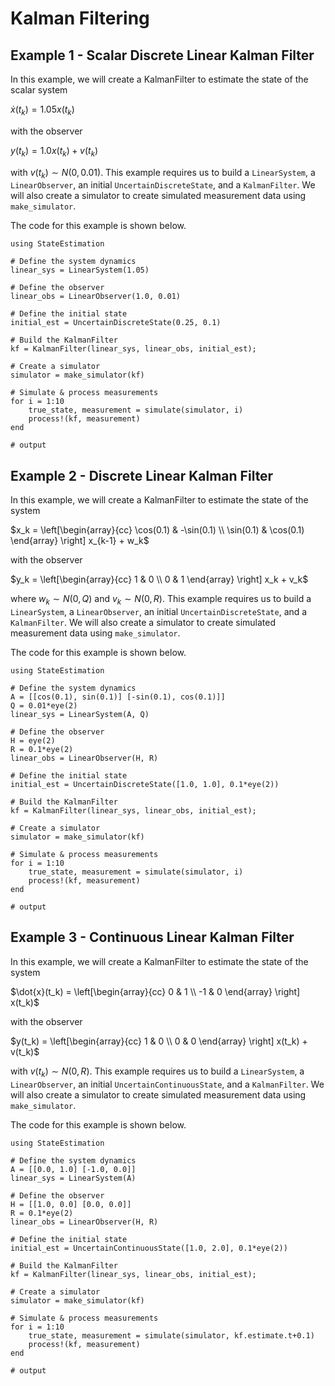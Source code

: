 # Kalman Filtering

## Example 1 - Scalar Discrete Linear Kalman Filter

In this example, we will create a KalmanFilter to estimate the state of the
scalar system

$\dot{x}(t_k) = 1.05 x(t_k)$

with the observer

$y(t_k) = 1.0 x(t_k) + v(t_k)$

with $v(t_k) \sim N(0, 0.01)$. This example requires us to build a `LinearSystem`,
a `LinearObserver`, an initial `UncertainDiscreteState`, and a `KalmanFilter`.
We will also create a simulator to create simulated measurement data using
`make_simulator`.

The code for this example is shown below.

```jldoctest
using StateEstimation

# Define the system dynamics
linear_sys = LinearSystem(1.05)

# Define the observer
linear_obs = LinearObserver(1.0, 0.01)

# Define the initial state
initial_est = UncertainDiscreteState(0.25, 0.1)

# Build the KalmanFilter
kf = KalmanFilter(linear_sys, linear_obs, initial_est);

# Create a simulator
simulator = make_simulator(kf)

# Simulate & process measurements
for i = 1:10
    true_state, measurement = simulate(simulator, i)
    process!(kf, measurement)
end

# output

```


## Example 2 - Discrete Linear Kalman Filter

In this example, we will create a KalmanFilter to estimate the state of the
system

$x_k = \left[\begin{array}{cc} \cos(0.1) & -\sin(0.1) \\ \sin(0.1) & \cos(0.1) \end{array} \right] x_{k-1} + w_k$

with the observer

$y_k = \left[\begin{array}{cc} 1 & 0 \\ 0 & 1 \end{array} \right] x_k + v_k$

where $w_k \sim N(0, Q)$ and $v_k \sim N(0, R)$. This example requires us to
build a `LinearSystem`, a `LinearObserver`, an initial `UncertainDiscreteState`,
and a `KalmanFilter`. We will also create a simulator to create simulated
measurement data using `make_simulator`.

The code for this example is shown below.

```jldoctest
using StateEstimation

# Define the system dynamics
A = [[cos(0.1), sin(0.1)] [-sin(0.1), cos(0.1)]]
Q = 0.01*eye(2)
linear_sys = LinearSystem(A, Q)

# Define the observer
H = eye(2)
R = 0.1*eye(2)
linear_obs = LinearObserver(H, R)

# Define the initial state
initial_est = UncertainDiscreteState([1.0, 1.0], 0.1*eye(2))

# Build the KalmanFilter
kf = KalmanFilter(linear_sys, linear_obs, initial_est);

# Create a simulator
simulator = make_simulator(kf)

# Simulate & process measurements
for i = 1:10
    true_state, measurement = simulate(simulator, i)
    process!(kf, measurement)
end

# output

```

## Example 3 - Continuous Linear Kalman Filter

In this example, we will create a KalmanFilter to estimate the state of the
system

$\dot{x}(t_k) = \left[\begin{array}{cc} 0 & 1 \\ -1 & 0 \end{array} \right] x(t_k)$

with the observer

$y(t_k) = \left[\begin{array}{cc} 1 & 0 \\ 0 & 0 \end{array} \right] x(t_k) + v(t_k)$

with $v(t_k) \sim N(0, R)$. This example requires us to build a `LinearSystem`,
a `LinearObserver`, an initial `UncertainContinuousState`, and a `KalmanFilter`.
We will also create a simulator to create simulated measurement data using
`make_simulator`.

The code for this example is shown below.

```jldoctest
using StateEstimation

# Define the system dynamics
A = [[0.0, 1.0] [-1.0, 0.0]]
linear_sys = LinearSystem(A)

# Define the observer
H = [[1.0, 0.0] [0.0, 0.0]]
R = 0.1*eye(2)
linear_obs = LinearObserver(H, R)

# Define the initial state
initial_est = UncertainContinuousState([1.0, 2.0], 0.1*eye(2))

# Build the KalmanFilter
kf = KalmanFilter(linear_sys, linear_obs, initial_est);

# Create a simulator
simulator = make_simulator(kf)

# Simulate & process measurements
for i = 1:10
    true_state, measurement = simulate(simulator, kf.estimate.t+0.1)
    process!(kf, measurement)
end

# output

```
